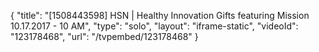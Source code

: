 {
    "title": "[1508443598] HSN | Healthy Innovation Gifts featuring Mission 10.17.2017 - 10 AM",
    "type": "solo",
    "layout": "iframe-static",
    "videoId": "123178468",
    "url": "\/tvpembed\/123178468"
}